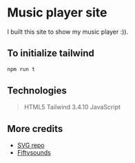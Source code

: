 # Music player site
I built this site to show my music player :)). 


## To initialize tailwind
```sh
npm run t
```

## Technologies
> HTML5
> Tailwind 3.4.10
> JavaScript

## More credits
* [SVG repo](https://www.svgrepo.com/)
* [Fiftysounds](https://www.fiftysounds.com/es/)